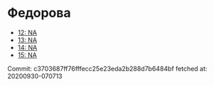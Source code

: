 # Федорова
- [12: NA](12.md)
- [13: NA](13.md)
- [14: NA](14.md)
- [15: NA](15.md)

Commit: c3703687ff76fffecc25e23eda2b288d7b6484bf
 fetched at: 20200930-070713
